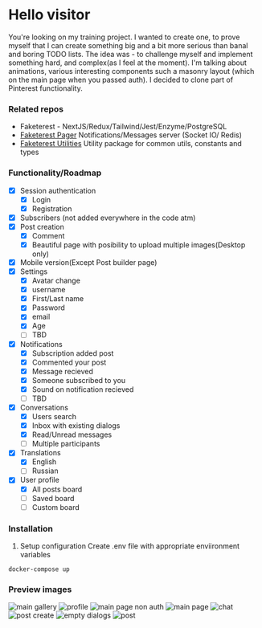 # Hello visitor

You're looking on my training project. I wanted to create one, to prove myself that I can create something big and a bit more serious than banal and boring TODO lists. The idea was - to challenge myself and implement something hard, and complex(as I feel at the moment). I'm talking about animations, various interesting components such a masonry layout (which on the main page when you passed auth).
I decided to clone part of Pinterest functionality.
### Related repos
- Faketerest - NextJS/Redux/Tailwind/Jest/Enzyme/PostgreSQL
- [Faketerest Pager](https://github.com/fake364/faketerest-pager) Notifications/Messages server (Socket IO/ Redis)
- [Faketerest Utilities](https://github.com/fake364/faketerest-utilities) Utility package for common utils, constants and types

### Functionality/Roadmap

- [x] Session authentication
  - [x] Login
  - [x] Registration
- [x] Subscribers (not added everywhere in the code atm)
- [x] Post creation
  - [x] Comment
  - [x] Beautiful page with posibility to upload multiple images(Desktop only)
- [x] Mobile version(Except Post builder page)
- [x] Settings
  - [x] Avatar change
  - [x] username
  - [x] First/Last name
  - [x] Password
  - [x] email
  - [x] Age
  - [ ] TBD
- [x] Notifications
  - [x] Subscription added post
  - [x] Commented your post
  - [x] Message recieved
  - [x] Someone subscribed to you
  - [x] Sound on notification recieved
  - [ ] TBD
- [x] Conversations
  - [x] Users search
  - [x] Inbox with existing dialogs
  - [x] Read/Unread messages
  - [ ] Multiple participants
- [x] Translations
  - [x] English
  - [ ] Russian
- [x] User profile
  - [x] All posts board
  - [ ] Saved board
  - [ ] Custom board

### Installation

1. Setup configuration
Create .env file with appropriate enviironment variables
```
docker-compose up
```
### Preview images
![main gallery](./public/images/readme/photo1670334137.jpeg)
![profile](./public/images/readme/photo1670334167.jpeg)
![main page non auth](./public/images/readme/photo1670334205.jpeg)
![main page](./public/images/readme/photo1670334229.jpeg)
![chat](./public/images/readme/photo1670334375.jpeg)
![post create](./public/images/readme/photo1670334085.jpeg)
![empty dialogs](./public/images/readme/photo1670334153.jpeg)
![post](./public/images/readme/photo1670334287.jpeg)

